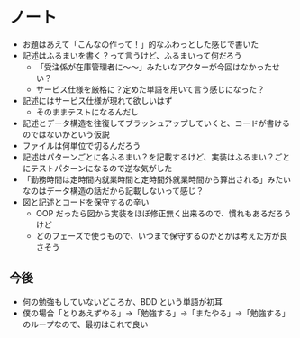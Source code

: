 # ノート
+ お題はあえて「こんなの作って！」的なふわっとした感じで書いた
+ 記述はふるまいを書く？って言うけど、ふるまいって何だろう
  + 「受注係が在庫管理者に〜〜」みたいなアクターが今回はなかったせい？
  + サービス仕様を厳格に？定めた単語を用いて言う感じになった？
+ 記述にはサービス仕様が現れて欲しいはず
  + そのままテストになるんだし
+ 記述とデータ構造を往復してブラッシュアップしていくと、コードが書けるのではないかという仮説
+ ファイルは何単位で切るんだろう
+ 記述はパターンごとに各ふるまい？を記載するけど、実装はふるまい？ごとにテストパターンになるので逆な気がした
+ 「勤務時間は定時間内就業時間と定時間外就業時間から算出される」みたいなのはデータ構造の話だから記載しないって感じ？
+ 図と記述とコードを保守するの辛い
  + OOP だったら図から実装をほぼ修正無く出来るので、慣れもあるだろうけど
  + どのフェーズで使うもので、いつまで保守するのかとかは考えた方が良さそう

## 今後
+ 何の勉強もしていないどころか、BDD という単語が初耳
+ 僕の場合「とりあえずやる」->「勉強する」->「またやる」->「勉強する」のループなので、最初はこれで良い
